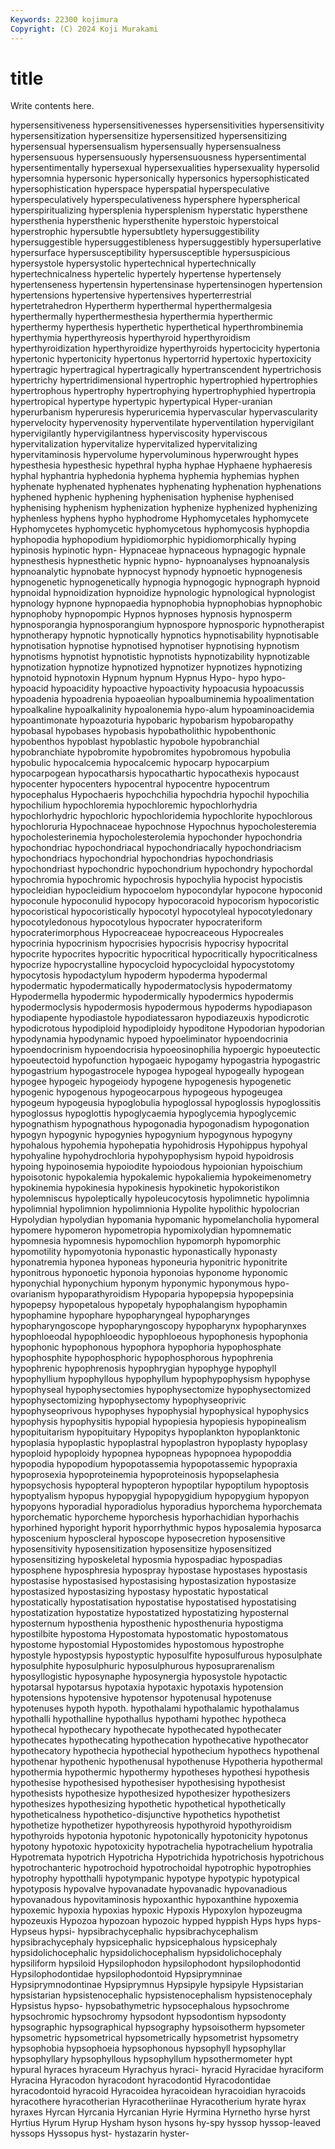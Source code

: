 ```yaml
---
Keywords: 22300 kojimura
Copyright: (C) 2024 Koji Murakami
---
```


# title

Write contents here.



hypersensitiveness hypersensitivenesses
hypersensitivities hypersensitivity hypersensitization hypersensitize hypersensitized hypersensitizing hypersensual hypersensualism hypersensually hypersensualness
hypersensuous hypersensuously hypersensuousness hypersentimental hypersentimentally hypersexual hypersexualities hypersexuality hypersolid hypersomnia
hypersonic hypersonically hypersonics hypersophisticated hypersophistication hyperspace hyperspatial hyperspeculative hyperspeculatively hyperspeculativeness
hypersphere hyperspherical hyperspiritualizing hypersplenia hypersplenism hyperstatic hypersthene hypersthenia hypersthenic hypersthenite
hyperstoic hyperstoical hyperstrophic hypersubtle hypersubtlety hypersuggestibility hypersuggestible hypersuggestibleness hypersuggestibly hypersuperlative
hypersurface hypersusceptibility hypersusceptible hypersuspicious hypersystole hypersystolic hypertechnical hypertechnically hypertechnicalness hypertelic
hypertely hypertense hypertensely hypertenseness hypertensin hypertensinase hypertensinogen hypertension hypertensions hypertensive
hypertensives hyperterrestrial hypertetrahedron Hypertherm hyperthermal hyperthermalgesia hyperthermally hyperthermesthesia hyperthermia hyperthermic
hyperthermy hyperthesis hyperthetic hyperthetical hyperthrombinemia hyperthymia hyperthyreosis hyperthyroid hyperthyroidism hyperthyroidization
hyperthyroidize hyperthyroids hypertocicity hypertonia hypertonic hypertonicity hypertonus hypertorrid hypertoxic hypertoxicity
hypertragic hypertragical hypertragically hypertranscendent hypertrichosis hypertrichy hypertridimensional hypertrophic hypertrophied hypertrophies
hypertrophous hypertrophy hypertrophying hypertrophyphied hypertropia hypertropical hypertype hypertypic hypertypical Hyper-uranian
hyperurbanism hyperuresis hyperuricemia hypervascular hypervascularity hypervelocity hypervenosity hyperventilate hyperventilation hypervigilant
hypervigilantly hypervigilantness hyperviscosity hyperviscous hypervitalization hypervitalize hypervitalized hypervitalizing hypervitaminosis hypervolume
hypervoluminous hyperwrought hypes hypesthesia hypesthesic hypethral hypha hyphae Hyphaene hyphaeresis
hyphal hyphantria hyphedonia hyphema hyphemia hyphemias hyphen hyphenate hyphenated hyphenates
hyphenating hyphenation hyphenations hyphened hyphenic hyphening hyphenisation hyphenise hyphenised hyphenising
hyphenism hyphenization hyphenize hyphenized hyphenizing hyphenless hyphens hypho hyphodrome Hyphomycetales
hyphomycete Hyphomycetes hyphomycetic hyphomycetous hyphomycosis hyphopdia hyphopodia hyphopodium hypidiomorphic hypidiomorphically
hyping hypinosis hypinotic hypn- Hypnaceae hypnaceous hypnagogic hypnale hypnesthesis hypnesthetic
hypnic hypno- hypnoanalyses hypnoanalysis hypnoanalytic hypnobate hypnocyst hypnody hypnoetic hypnogenesis
hypnogenetic hypnogenetically hypnogia hypnogogic hypnograph hypnoid hypnoidal hypnoidization hypnoidize hypnologic
hypnological hypnologist hypnology hypnone hypnopaedia hypnophobia hypnophobias hypnophobic hypnophoby hypnopompic
Hypnos hypnoses hypnosis hypnosperm hypnosporangia hypnosporangium hypnospore hypnosporic hypnotherapist hypnotherapy
hypnotic hypnotically hypnotics hypnotisability hypnotisable hypnotisation hypnotise hypnotised hypnotiser hypnotising
hypnotism hypnotisms hypnotist hypnotistic hypnotists hypnotizability hypnotizable hypnotization hypnotize hypnotized
hypnotizer hypnotizes hypnotizing hypnotoid hypnotoxin Hypnum hypnum Hypnus Hypo- hypo
hypo- hypoacid hypoacidity hypoactive hypoactivity hypoacusia hypoacussis hypoadenia hypoadrenia hypoaeolian
hypoalbuminemia hypoalimentation hypoalkaline hypoalkalinity hypoalonemia hypo-alum hypoaminoacidemia hypoantimonate hypoazoturia hypobaric
hypobarism hypobaropathy hypobasal hypobases hypobasis hypobatholithic hypobenthonic hypobenthos hypoblast hypoblastic
hypobole hypobranchial hypobranchiate hypobromite hypobromites hypobromous hypobulia hypobulic hypocalcemia hypocalcemic
hypocarp hypocarpium hypocarpogean hypocatharsis hypocathartic hypocathexis hypocaust hypocenter hypocenters hypocentral
hypocentre hypocentrum hypocephalus Hypochaeris hypochchilia hypochdria hypochil hypochilia hypochilium hypochloremia
hypochloremic hypochlorhydria hypochlorhydric hypochloric hypochloridemia hypochlorite hypochlorous hypochloruria Hypochnaceae hypochnose
Hypochnus hypocholesteremia hypocholesterinemia hypocholesterolemia hypochonder hypochondria hypochondriac hypochondriacal hypochondriacally hypochondriacism
hypochondriacs hypochondrial hypochondrias hypochondriasis hypochondriast hypochondric hypochondrium hypochondry hypochordal hypochromia
hypochromic hypochrosis hypochylia hypocist hypocistis hypocleidian hypocleidium hypocoelom hypocondylar hypocone
hypoconid hypoconule hypoconulid hypocopy hypocoracoid hypocorism hypocoristic hypocoristical hypocoristically hypocotyl
hypocotyleal hypocotyledonary hypocotyledonous hypocotylous hypocrater hypocrateriform hypocraterimorphous Hypocreaceae hypocreaceous Hypocreales
hypocrinia hypocrinism hypocrisies hypocrisis hypocrisy hypocrital hypocrite hypocrites hypocritic hypocritical
hypocritically hypocriticalness hypocrize hypocrystalline hypocycloid hypocycloidal hypocystotomy hypocytosis hypodactylum hypoderm
hypoderma hypodermal hypodermatic hypodermatically hypodermatoclysis hypodermatomy Hypodermella hypodermic hypodermically hypodermics
hypodermis hypodermoclysis hypodermosis hypodermous hypoderms hypodiapason hypodiapente hypodiastole hypodiatessaron hypodiazeuxis
hypodicrotic hypodicrotous hypodiploid hypodiploidy hypoditone Hypodorian hypodorian hypodynamia hypodynamic hypoed
hypoeliminator hypoendocrinia hypoendocrinism hypoendocrisia hypoeosinophilia hypoergic hypoeutectic hypoeutectoid hypofunction hypogaeic
hypogamy hypogastria hypogastric hypogastrium hypogastrocele hypogea hypogeal hypogeally hypogean hypogee
hypogeic hypogeiody hypogene hypogenesis hypogenetic hypogenic hypogenous hypogeocarpous hypogeous hypogeugea
hypogeum hypogeusia hypoglobulia hypoglossal hypoglossis hypoglossitis hypoglossus hypoglottis hypoglycaemia hypoglycemia
hypoglycemic hypognathism hypognathous hypogonadia hypogonadism hypogonation hypogyn hypogynic hypogynies hypogynium
hypogynous hypogyny hypohalous hypohemia hypohepatia hypohidrosis Hypohippus hypohyal hypohyaline hypohydrochloria
hypohypophysism hypoid hypoidrosis hypoing hypoinosemia hypoiodite hypoiodous hypoionian hypoischium hypoisotonic
hypokalemia hypokalemic hypokaliemia hypokeimenometry hypokinemia hypokinesia hypokinesis hypokinetic hypokoristikon hypolemniscus
hypoleptically hypoleucocytosis hypolimnetic hypolimnia hypolimnial hypolimnion hypolimnionia Hypolite hypolithic hypolocrian
Hypolydian hypolydian hypomania hypomanic hypomelancholia hypomeral hypomere hypomeron hypometropia hypomixolydian
hypomnematic hypomnesia hypomnesis hypomochlion hypomorph hypomorphic hypomotility hypomyotonia hyponastic hyponastically
hyponasty hyponatremia hyponea hyponeas hyponeuria hyponitric hyponitrite hyponitrous hyponoetic hyponoia
hyponoias hyponome hyponomic hyponychial hyponychium hyponym hyponymic hyponymous hypo-ovarianism hypoparathyroidism
Hypoparia hypopepsia hypopepsinia hypopepsy hypopetalous hypopetaly hypophalangism hypophamin hypophamine hypophare
hypopharyngeal hypopharynges hypopharyngoscope hypopharyngoscopy hypopharynx hypopharynxes hypophloeodal hypophloeodic hypophloeous hypophonesis
hypophonia hypophonic hypophonous hypophora hypophoria hypophosphate hypophosphite hypophosphoric hypophosphorous hypophrenia
hypophrenic hypophrenosis hypophrygian hypophyge hypophyll hypophyllium hypophyllous hypophyllum hypophypophysism hypophyse
hypophyseal hypophysectomies hypophysectomize hypophysectomized hypophysectomizing hypophysectomy hypophyseoprivic hypophyseoprivous hypophyses hypophysial
hypophysical hypophysics hypophysis hypophysitis hypopial hypopiesia hypopiesis hypopinealism hypopituitarism hypopituitary
Hypopitys hypoplankton hypoplanktonic hypoplasia hypoplastic hypoplastral hypoplastron hypoplasty hypoplasy hypoploid
hypoploidy hypopnea hypopneas hypopnoea hypopoddia hypopodia hypopodium hypopotassemia hypopotassemic hypopraxia
hypoprosexia hypoproteinemia hypoproteinosis hypopselaphesia hypopsychosis hypopteral hypopteron hypoptilar hypoptilum hypoptosis
hypoptyalism hypopus hypopygial hypopygidium hypopygium hypopyon hypopyons hyporadial hyporadiolus hyporadius
hyporchema hyporchemata hyporchematic hyporcheme hyporchesis hyporhachidian hyporhachis hyporhined hyporight hyporit
hyporrhythmic hypos hyposalemia hyposarca hyposcenium hyposcleral hyposcope hyposecretion hyposensitive hyposensitivity
hyposensitization hyposensitize hyposensitized hyposensitizing hyposkeletal hyposmia hypospadiac hypospadias hyposphene hyposphresia
hypospray hypostase hypostases hypostasis hypostasise hypostasised hypostasising hypostasization hypostasize hypostasized
hypostasizing hypostasy hypostatic hypostatical hypostatically hypostatisation hypostatise hypostatised hypostatising hypostatization
hypostatize hypostatized hypostatizing hyposternal hyposternum hyposthenia hyposthenic hyposthenuria hypostigma hypostilbite
hypostoma Hypostomata hypostomatic hypostomatous hypostome hypostomial Hypostomides hypostomous hypostrophe hypostyle
hypostypsis hypostyptic hyposulfite hyposulfurous hyposulphate hyposulphite hyposulphuric hyposulphurous hyposuprarenalism hyposyllogistic
hyposynaphe hyposynergia hyposystole hypotactic hypotarsal hypotarsus hypotaxia hypotaxic hypotaxis hypotension
hypotensions hypotensive hypotensor hypotenusal hypotenuse hypotenuses hypoth hypoth. hypothalami hypothalamic
hypothalamus hypothalli hypothalline hypothallus hypothami hypothec hypotheca hypothecal hypothecary hypothecate
hypothecated hypothecater hypothecates hypothecating hypothecation hypothecative hypothecator hypothecatory hypothecia hypothecial
hypothecium hypothecs hypothenal hypothenar hypothenic hypothenusal hypothenuse Hypotheria hypothermal hypothermia
hypothermic hypothermy hypotheses hypothesi hypothesis hypothesise hypothesised hypothesiser hypothesising hypothesist
hypothesists hypothesize hypothesized hypothesizer hypothesizers hypothesizes hypothesizing hypothetic hypothetical hypothetically
hypotheticalness hypothetico-disjunctive hypothetics hypothetist hypothetize hypothetizer hypothyreosis hypothyroid hypothyroidism hypothyroids
hypotonia hypotonic hypotonically hypotonicity hypotonus hypotony hypotoxic hypotoxicity hypotrachelia hypotrachelium
hypotralia Hypotremata hypotrich Hypotricha Hypotrichida hypotrichosis hypotrichous hypotrochanteric hypotrochoid hypotrochoidal
hypotrophic hypotrophies hypotrophy hypotthalli hypotympanic hypotype hypotypic hypotypical hypotyposis hypovalve
hypovanadate hypovanadic hypovanadious hypovanadous hypovitaminosis hypoxanthic hypoxanthine hypoxemia hypoxemic hypoxia
hypoxias hypoxic Hypoxis Hypoxylon hypozeugma hypozeuxis Hypozoa hypozoan hypozoic hypped
hyppish Hyps hyps hyps- Hypseus hypsi- hypsibrachycephalic hypsibrachycephalism hypsibrachycephaly hypsicephalic
hypsicephalous hypsicephaly hypsidolichocephalic hypsidolichocephalism hypsidolichocephaly hypsiliform hypsiloid Hypsilophodon hypsilophodont hypsilophodontid
Hypsilophodontidae hypsilophodontoid Hypsiprymninae Hypsiprymnodontinae Hypsiprymnus Hypsipyle hypsipyle Hypsistarian hypsistarian hypsistenocephalic
hypsistenocephalism hypsistenocephaly Hypsistus hypso- hypsobathymetric hypsocephalous hypsochrome hypsochromic hypsochromy hypsodont
hypsodontism hypsodonty hypsographic hypsographical hypsography hypsoisotherm hypsometer hypsometric hypsometrical hypsometrically
hypsometrist hypsometry hypsophobia hypsophoeia hypsophonous hypsophyll hypsophyllar hypsophyllary hypsophyllous hypsophyllum
hypsothermometer hypt hypural hyraces hyraceum Hyrachyus hyraci- hyracid Hyracidae hyraciform
Hyracina Hyracodon hyracodont hyracodontid Hyracodontidae hyracodontoid hyracoid Hyracoidea hyracoidean hyracoidian
hyracoids hyracothere hyracotherian Hyracotheriinae Hyracotherium hyrate hyrax hyraxes Hyrcan Hyrcania
Hyrcanian Hyrie Hyrmina Hyrnetho hyrse hyrst Hyrtius Hyrum Hyrup Hysham
hyson hysons hy-spy hyssop hyssop-leaved hyssops Hyssopus hyst- hystazarin hyster-
